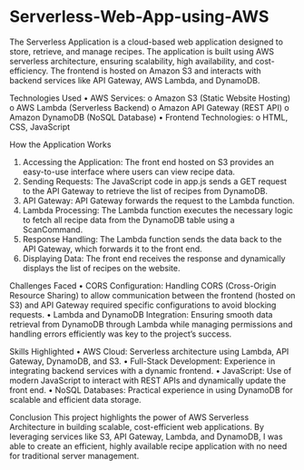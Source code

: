 # Serverless-Web-App-using-AWS
The Serverless Application is a cloud-based web application designed to store, retrieve, and manage recipes. The application is built using AWS serverless architecture, ensuring scalability, high availability, and cost-efficiency. The frontend is hosted on Amazon S3 and interacts with backend services like API Gateway, AWS Lambda, and DynamoDB.

Technologies Used
• AWS Services:
o Amazon S3 (Static Website Hosting)
o AWS Lambda (Serverless Backend)
o Amazon API Gateway (REST API)
o Amazon DynamoDB (NoSQL Database)
• Frontend Technologies:
o HTML, CSS, JavaScript

How the Application Works
1. Accessing the Application: The front end hosted on S3 provides an easy-to-use interface where users can view recipe data.
2. Sending Requests: The JavaScript code in app.js sends a GET request to the API Gateway to retrieve the list of recipes from DynamoDB.
3. API Gateway: API Gateway forwards the request to the Lambda function.
4. Lambda Processing: The Lambda function executes the necessary logic to fetch all recipe data from the DynamoDB table using a ScanCommand.
5. Response Handling: The Lambda function sends the data back to the API Gateway, which forwards it to the front end.
6. Displaying Data: The front end receives the response and dynamically displays the list of recipes on the website.
   
Challenges Faced
• CORS Configuration: Handling CORS (Cross-Origin Resource Sharing) to allow communication between the frontend (hosted on S3) and API Gateway required specific configurations to avoid blocking requests.
• Lambda and DynamoDB Integration: Ensuring smooth data retrieval from DynamoDB through Lambda while managing permissions and handling errors efficiently was key to the project’s success.

Skills Highlighted
• AWS Cloud: Serverless architecture using Lambda, API Gateway, DynamoDB, and S3.
• Full-Stack Development: Experience in integrating backend services with a dynamic frontend.
• JavaScript: Use of modern JavaScript to interact with REST APIs and dynamically update the front end.
• NoSQL Databases: Practical experience in using DynamoDB for scalable and efficient data storage.

Conclusion
This project highlights the power of AWS Serverless Architecture in building scalable, cost-efficient web applications. By leveraging services like S3, API Gateway, Lambda, and DynamoDB, I was able to create an efficient, highly available recipe application with no need for traditional server management.
